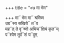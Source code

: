 +++
title = "०७ मा भेम"

+++
मा᳓ भेम मा᳓ श्रमिष्म  
उग्र᳓स्य सखिये᳓ त᳓व  
मह᳓त् ते वृ᳓ष्णो अभिच᳓क्षियं कृत᳓म्  
प᳓श्येम तुर्व᳓शं य᳓दुम्